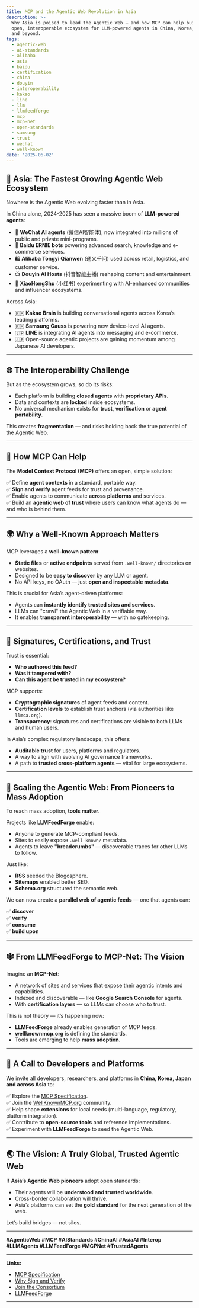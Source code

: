 ```yaml
---
title: MCP and the Agentic Web Revolution in Asia
description: >-
  Why Asia is poised to lead the Agentic Web — and how MCP can help build an
  open, interoperable ecosystem for LLM-powered agents in China, Korea, Japan
  and beyond.
tags:
  - agentic-web
  - ai-standards
  - alibaba
  - asia
  - baidu
  - certification
  - china
  - douyin
  - interoperability
  - kakao
  - line
  - llm
  - llmfeedforge
  - mcp
  - mcp-net
  - open-standards
  - samsung
  - trust
  - wechat
  - well-known
date: '2025-06-02'
---
```


## 🚀 Asia: The Fastest Growing Agentic Web Ecosystem

Nowhere is the Agentic Web evolving faster than in Asia.

In China alone, 2024-2025 has seen a massive boom of **LLM-powered agents**:

- 🐼 **WeChat AI agents** (微信AI智能体), now integrated into millions of public and private mini-programs.
- 🚀 **Baidu ERNIE bots** powering advanced search, knowledge and e-commerce services.
- 🛍️ **Alibaba Tongyi Qianwen** (通义千问) used across retail, logistics, and customer service.
- 📺 **Douyin AI Hosts** (抖音智能主播) reshaping content and entertainment.
- 💬 **XiaoHongShu** (小红书) experimenting with AI-enhanced communities and influencer ecosystems.

Across Asia:

- 🇰🇷 **Kakao Brain** is building conversational agents across Korea’s leading platforms.
- 🇰🇷 **Samsung Gauss** is powering new device-level AI agents.
- 🇯🇵 **LINE** is integrating AI agents into messaging and e-commerce.
- 🇯🇵 Open-source agentic projects are gaining momentum among Japanese AI developers.

---

## 🌐 The Interoperability Challenge

But as the ecosystem grows, so do its risks:

- Each platform is building **closed agents** with **proprietary APIs**.
- Data and contexts are **locked** inside ecosystems.
- No universal mechanism exists for **trust**, **verification** or **agent portability**.

This creates **fragmentation** — and risks holding back the true potential of the Agentic Web.

---

## 🧠 How MCP Can Help

The **Model Context Protocol (MCP)** offers an open, simple solution:

✅ Define **agent contexts** in a standard, portable way.  
✅ **Sign and verify** agent feeds for trust and provenance.  
✅ Enable agents to communicate **across platforms** and services.  
✅ Build an **agentic web of trust** where users can know what agents do — and who is behind them.

---

## 🌍 Why a Well-Known Approach Matters

MCP leverages a **well-known pattern**:

- **Static files** or **active endpoints** served from `.well-known/` directories on websites.
- Designed to be **easy to discover** by any LLM or agent.
- No API keys, no OAuth — just **open and inspectable metadata**.

This is crucial for Asia’s agent-driven platforms:

- Agents can **instantly identify trusted sites and services**.
- LLMs can "crawl" the Agentic Web in a verifiable way.
- It enables **transparent interoperability** — with no gatekeeping.

---

## 🔐 Signatures, Certifications, and Trust

Trust is essential:

- **Who authored this feed?**
- **Was it tampered with?**
- **Can this agent be trusted in my ecosystem?**

MCP supports:

- **Cryptographic signatures** of agent feeds and content.
- **Certification levels** to establish trust anchors (via authorities like `llmca.org`).
- **Transparency**: signatures and certifications are visible to both LLMs and human users.

In Asia’s complex regulatory landscape, this offers:

- **Auditable trust** for users, platforms and regulators.
- A way to align with evolving AI governance frameworks.
- A path to **trusted cross-platform agents** — vital for large ecosystems.

---

## 🚀 Scaling the Agentic Web: From Pioneers to Mass Adoption

To reach mass adoption, **tools matter**.

Projects like **LLMFeedForge** enable:

- Anyone to generate MCP-compliant feeds.  
- Sites to easily expose `.well-known/` metadata.  
- Agents to leave **"breadcrumbs"** — discoverable traces for other LLMs to follow.

Just like:

- **RSS** seeded the Blogosphere.
- **Sitemaps** enabled better SEO.
- **Schema.org** structured the semantic web.

We can now create a **parallel web of agentic feeds** — one that agents can:

✅ **discover**  
✅ **verify**  
✅ **consume**  
✅ **build upon**

---

## 🕸️ From LLMFeedForge to MCP-Net: The Vision

Imagine an **MCP-Net**:

- A network of sites and services that expose their agentic intents and capabilities.
- Indexed and discoverable — like **Google Search Console** for agents.
- With **certification layers** — so LLMs can choose who to trust.

This is not theory — it’s happening now:

- **LLMFeedForge** already enables generation of MCP feeds.
- **wellknownmcp.org** is defining the standards.
- Tools are emerging to help **mass adoption**.

---

## 🤝 A Call to Developers and Platforms

We invite all developers, researchers, and platforms in **China, Korea, Japan and across Asia** to:

✅ Explore the [MCP Specification](https://wellknownmcp.org/spec).  
✅ Join the [WellKnownMCP.org](https://wellknownmcp.org) community.  
✅ Help shape **extensions** for local needs (multi-language, regulatory, platform integration).  
✅ Contribute to **open-source tools** and reference implementations.  
✅ Experiment with **LLMFeedForge** to seed the Agentic Web.

---

## 🌏 The Vision: A Truly Global, Trusted Agentic Web

If **Asia’s Agentic Web pioneers** adopt open standards:

- Their agents will be **understood and trusted worldwide**.
- Cross-border collaboration will thrive.
- Asia’s platforms can set the **gold standard** for the next generation of the web.

Let’s build bridges — not silos.

---

**#AgenticWeb #MCP #AIStandards #ChinaAI #AsiaAI #Interop #LLMAgents #LLMFeedForge #MCPNet #TrustedAgents**

---

**Links:**

- [MCP Specification](https://wellknownmcp.org/spec)
- [Why Sign and Verify](https://wellknownmcp.org/why-sign)
- [Join the Consortium](https://wellknownmcp.org/join)
- [LLMFeedForge](https://forge.llmfeedforge.org)

---
